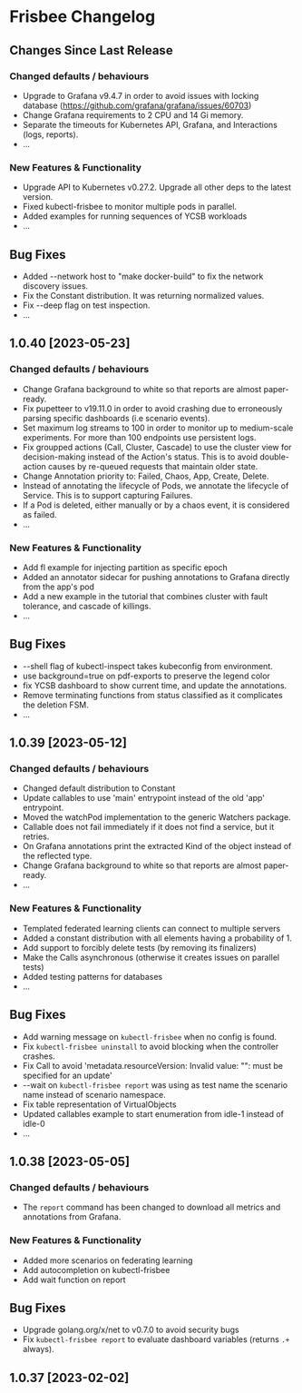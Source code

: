 # Frisbee Changelog

## Changes Since Last Release

### Changed defaults / behaviours
- Upgrade to Grafana v9.4.7 in order to avoid issues with locking database (https://github.com/grafana/grafana/issues/60703)
- Change Grafana requirements to 2 CPU and 14 Gi memory.
- Separate the timeouts for Kubernetes API, Grafana, and Interactions (logs, reports).
- ...

### New Features & Functionality
- Upgrade API to Kubernetes v0.27.2. Upgrade all other deps to the latest version.
- Fixed kubectl-frisbee to monitor multiple pods in parallel.
- Added examples for running sequences of YCSB workloads
- ...

## Bug Fixes
- Added --network host to "make docker-build" to fix the network discovery issues.
- Fix the Constant distribution. It was returning normalized values.
- Fix --deep flag on test inspection.
- ...

## 1.0.40 \[2023-05-23\]


### Changed defaults / behaviours

- Change Grafana background to white so that reports are almost paper-ready.
- Fix pupetteer to v19.11.0 in order to avoid crashing due to erroneously parsing specific dashboards (i.e scenario events).
- Set maximum log streams to 100 in order to monitor up to medium-scale experiments. For more than 100 endpoints use persistent logs.
- Fix groupped actions (Call, Cluster, Cascade) to use the cluster view for decision-making instead of the Action's status.
  This is to avoid double-action causes by re-queued requests that maintain older state.
- Change Annotation priority to: Failed, Chaos, App, Create, Delete.
- Instead of annotating the lifecycle of Pods, we annotate the lifecycle of Service. This is to support capturing Failures.
- If a Pod is deleted, either manually or by a chaos event, it is considered as failed.
- ...

### New Features & Functionality

- Add fl example for injecting partition as specific epoch
- Added an annotator sidecar for pushing annotations to Grafana directly from the app's pod
- Add a new example in the tutorial that combines cluster with fault tolerance, and cascade of killings.
- ...

## Bug Fixes

- --shell flag of kubectl-inspect takes kubeconfig from environment.
- use background=true on pdf-exports to preserve the legend color
- fix YCSB dashboard to show current time, and update the annotations.
- Remove terminating functions from status classified as it complicates the deletion FSM.
- ...

## 1.0.39 \[2023-05-12\]


### Changed defaults / behaviours

- Changed default distribution to Constant
- Update callables to use 'main' entrypoint instead of the old 'app' entrypoint.
- Moved the watchPod implementation to the generic Watchers package.
- Callable does not fail immediately if it does not find a service, but it retries.
- On Grafana annotations print the extracted Kind of the object instead of the reflected type.
- Change Grafana background to white so that reports are almost paper-ready.
- ...

### New Features & Functionality

- Templated federated learning clients can connect to multiple servers
- Added a constant distribution with all elements having a probability of 1.
- Add support to forcibly delete tests (by removing its finalizers)
- Make the Calls asynchronous (otherwise it creates issues on parallel tests)
- Added testing patterns for databases
- ...

## Bug Fixes

- Add warning message on `kubectl-frisbee` when no config is found.
- Fix `kubectl-frisbee uninstall` to avoid blocking when the controller crashes.
- Fix Call to avoid 'metadata.resourceVersion: Invalid value: "": must be specified for an update'
- --wait on `kubectl-frisbee report` was using as test name the scenario name instead of scenario namespace.
- Fix table representation of VirtualObjects
- Updated callables example to start enumeration from idle-1 instead of idle-0
- ...

## 1.0.38 \[2023-05-05\]

### Changed defaults / behaviours

- The `report` command has been changed to download all metrics and annotations from Grafana.


### New Features & Functionality

- Added more scenarios on federating learning
- Add autocompletion on kubectl-frisbee
- Add wait function on report

## Bug Fixes

- Upgrade golang.org/x/net to v0.7.0 to avoid security bugs
- Fix `kubectl-frisbee report` to evaluate dashboard variables (returns `.+` always).

## 1.0.37 \[2023-02-02\]